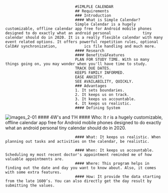 
                                   #SIMLPLE CALENDAR
                                   ## Requirements
                                   ### Introduction
                                   #### What is Simple Calendar?
                                   Simple Calendar is a hugely customizable, offline calendar app free for Android mobile phones designed to do exactly what an android personal              tiny calendar should do in 2020. It is a really flexible calendar with many event related options. It offers powerful repetition rules, optional CalDAV synchronization,            ics file handling and much more.
                                   #### Research
                                   #### Benefits&Features
                                   PLAN FOR STUDY TIME. With so many things going on, you may wonder when you'll have time to study.
                                   TRACK DUE DATES.
                                   KEEPS FAMILY INFORMED.
                                   EASE ANXIETY.
                                   SEE AVAILABILITY, QUICKLY.
                                   ### Advantages
                                   1. It sets boundaries.
                                   2. It keeps us on track.
                                   3. It keeps us accountable.
                                   4. It keeps us realistic.
                                   #### Defining System
                                   
![images_2-01](https://user-images.githubusercontent.com/85540441/124632926-6544ad80-dea2-11eb-9b28-9d43cfa18ae5.jpg)
                                   #### 4W's and 1'H
                                   #### Who: It r is a hugely customizable, offline calendar app free for Android mobile phones designed to do exactly what an android                                      personal tiny calendar should do in 2020.
                                   
                                   #### What: It keeps us realistic. When planning out tasks and activities on the calendar, be realistic.
                                 
                                   #### When: It keeps us accountable. Scheduling my most recent doctor's appointment reminded me of how valuable appointments are.
                                   #### Where: This program helps in finding out the date and day you want to know about. Also, it comes with some extra features.
                                   #### How: It provide the data starting from the late 1600’s. You can also directly get the day result by submitting the values.
                                   
                                   

                                   
                                   
